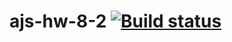 # ajs-hw-8-2 [![Build status](https://ci.appveyor.com/api/projects/status/5qggr22fyniirma7?svg=true)](https://ci.appveyor.com/project/vasllly/ajs-hw-8-2)
